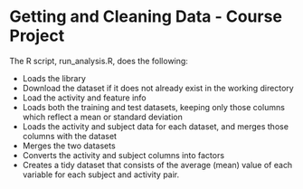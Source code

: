 # Getting and Cleaning Data - Course Project

The R script, run_analysis.R, does the following:

- Loads the library 
- Download the dataset if it does not already exist in the working directory
- Load the activity and feature info
- Loads both the training and test datasets, keeping only those columns which reflect a mean or standard deviation
- Loads the activity and subject data for each dataset, and merges those columns with the dataset
- Merges the two datasets
- Converts the activity and subject columns into factors
- Creates a tidy dataset that consists of the average (mean) value of each variable for each subject and activity pair.
